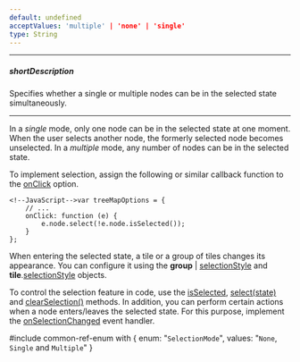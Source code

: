 ```yaml
---
default: undefined
acceptValues: 'multiple' | 'none' | 'single'
type: String
---
```

---
##### shortDescription
Specifies whether a single or multiple nodes can be in the selected state simultaneously.

---
In a *single* mode, only one node can be in the selected state at one moment. When the user selects another node, the formerly selected node becomes unselected. In a *multiple* mode, any number of nodes can be in the selected state.

To implement selection, assign the following or similar callback function to the [onClick](/api-reference/20%20Data%20Visualization%20Widgets/dxTreeMap/1%20Configuration/onClick.md '/Documentation/ApiReference/Data_Visualization_Widgets/dxTreeMap/Configuration/#onClick') option.

    <!--JavaScript-->var treeMapOptions = {
        // ...
        onClick: function (e) {
            e.node.select(!e.node.isSelected());
        }    
    };
    
When entering the selected state, a tile or a group of tiles changes its appearance. You can configure it using the **group**  | [selectionStyle](/api-reference/20%20Data%20Visualization%20Widgets/dxTreeMap/1%20Configuration/group/selectionStyle '/Documentation/ApiReference/Data_Visualization_Widgets/dxTreeMap/Configuration/group/selectionStyle/') and **tile**.[selectionStyle](/api-reference/20%20Data%20Visualization%20Widgets/dxTreeMap/1%20Configuration/tile/selectionStyle '/Documentation/ApiReference/Data_Visualization_Widgets/dxTreeMap/Configuration/tile/selectionStyle/') objects.

To control the selection feature in code, use the [isSelected](/api-reference/20%20Data%20Visualization%20Widgets/dxTreeMap/6%20Node/3%20Methods/isSelected().md '/Documentation/ApiReference/Data_Visualization_Widgets/dxTreeMap/Node/Methods/#isSelected'), [select(state)](/api-reference/20%20Data%20Visualization%20Widgets/dxTreeMap/6%20Node/3%20Methods/select(state).md '/Documentation/ApiReference/Data_Visualization_Widgets/dxTreeMap/Node/Methods/#selectstate') and [clearSelection()](/api-reference/20%20Data%20Visualization%20Widgets/dxTreeMap/3%20Methods/clearSelection().md '/Documentation/ApiReference/Data_Visualization_Widgets/dxTreeMap/Methods/#clearSelection') methods. In addition, you can perform certain actions when a node enters/leaves the selected state. For this purpose, implement the [onSelectionChanged](/api-reference/20%20Data%20Visualization%20Widgets/dxTreeMap/1%20Configuration/onSelectionChanged.md '/Documentation/ApiReference/Data_Visualization_Widgets/dxTreeMap/Configuration/#onSelectionChanged') event handler. 

#include common-ref-enum with {
    enum: "`SelectionMode`",
    values: "`None`, `Single` and `Multiple`"
}